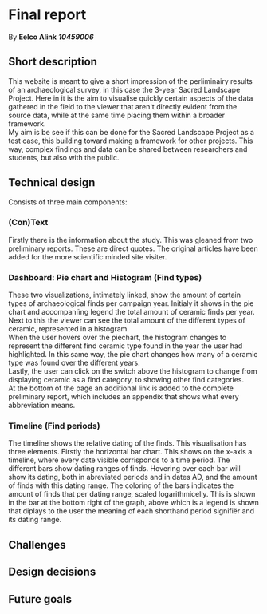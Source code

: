 # Final report
By **Eelco Alink** ***10459006***
## Short description 
This website is meant to give a short impression of the perliminairy results of an archaeological survey, in this case the 3-year Sacred Landscape Project. Here in it is the aim to visualise quickly certain aspects of the data gathered in the field to the viewer that aren't directly evident from the source data, while at the same time placing them within a broader framework.
<br>
My aim is be see if this can be done for the Sacred Landscape Project as a test case, this building toward making a framework for other projects. This way, complex findings and data can be shared between researchers and students, but also with the public.

## Technical design
Consists of three main components:

### (Con)Text
Firstly there is the information about the study. This was gleaned from two preliminary reports. These are direct quotes. The original articles have been added for the more scientific minded site visiter.

### Dashboard: Pie chart and Histogram (Find types)
These two visualizations, intimately linked, show the amount of certain types of archaeological finds per campaign year. Initialy it shows in the pie chart and accompaniïng legend the total amount of ceramic finds per year. Next to this the viewer can see the total amount of the different types of ceramic, represented in a histogram. 
<br>
When the user hovers over the piechart, the histogram changes to represent the different find ceramic type found in the year the user had highlighted. In this same way, the pie chart changes how many of a ceramic type was found over the different years.
<br>
Lastly, the user can click on the switch above the histogram to change from displaying ceramic as a find category, to showing other find categories.
<br>
At the bottom of the page an additional link is added to the complete preliminary report, which includes an appendix that shows what every abbreviation means.

### Timeline (Find periods)
The timeline shows the relative dating of the finds. This visualisation has three elements. Firstly the horizontal bar chart. This shows on the x-axis a timeline, where every date visible corrisponds to a time period. The different bars show dating ranges of finds. Hovering over each bar will show its dating, both in abreviated periods and in dates AD, and the amount of finds with this dating range. The coloring of the bars indicates the amount of finds that per dating range, scaled logarithmicelly. This is shown in the bar at the bottom right of the graph, above which is a legend is shown that diplays to the user the meaning of each shorthand period signifiër and its dating range.

#### 


## Challenges

## Design decisions

## Future goals